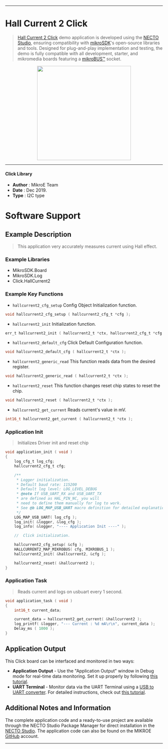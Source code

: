 
---
# Hall Current 2 Click

> [Hall Current 2 Click](https://www.mikroe.com/?pid_product=MIKROE-2987) demo application is developed using
the [NECTO Studio](https://www.mikroe.com/necto), ensuring compatibility with [mikroSDK](https://www.mikroe.com/mikrosdk)'s
open-source libraries and tools. Designed for plug-and-play implementation and testing, the demo is fully compatible with
all development, starter, and mikromedia boards featuring a [mikroBUS&trade;](https://www.mikroe.com/mikrobus) socket.

<p align="center">
  <img src="https://www.mikroe.com/?pid_product=MIKROE-2987&image=1" height=300px>
</p>

---

#### Click Library

- **Author**        : MikroE Team
- **Date**          : Dec 2019.
- **Type**          : I2C type

# Software Support

## Example Description

> This application very accurately measures current using Hall effect.

### Example Libraries

- MikroSDK.Board
- MikroSDK.Log
- Click.HallCurrent2

### Example Key Functions

- `hallcurrent2_cfg_setup` Config Object Initialization function. 
```c
void hallcurrent2_cfg_setup ( hallcurrent2_cfg_t *cfg );
``` 
 
- `hallcurrent2_init` Initialization function. 
```c
err_t hallcurrent2_init ( hallcurrent2_t *ctx, hallcurrent2_cfg_t *cfg );
```

- `hallcurrent2_default_cfg` Click Default Configuration function. 
```c
void hallcurrent2_default_cfg ( hallcurrent2_t *ctx );
```

- `hallcurrent2_generic_read` This function reads data from the desired register. 
```c
void hallcurrent2_generic_read ( hallcurrent2_t *ctx );
```
 
- `hallcurrent2_reset` This function changes reset chip states to reset the chip. 
```c
void hallcurrent2_reset ( hallcurrent2_t *ctx );
```

- `hallcurrent2_get_current` Reads current's value in mV. 
```c
int16_t hallcurrent2_get_current ( hallcurrent2_t *ctx );
```

### Application Init

> Initializes Driver init and reset chip

```c
void application_init ( void )
{
    log_cfg_t log_cfg;
    hallcurrent2_cfg_t cfg;

    /** 
     * Logger initialization.
     * Default baud rate: 115200
     * Default log level: LOG_LEVEL_DEBUG
     * @note If USB_UART_RX and USB_UART_TX 
     * are defined as HAL_PIN_NC, you will 
     * need to define them manually for log to work. 
     * See @b LOG_MAP_USB_UART macro definition for detailed explanation.
     */
    LOG_MAP_USB_UART( log_cfg );
    log_init( &logger, &log_cfg );
    log_info( &logger, "---- Application Init ----" );

    //  Click initialization.

    hallcurrent2_cfg_setup( &cfg );
    HALLCURRENT2_MAP_MIKROBUS( cfg, MIKROBUS_1 );
    hallcurrent2_init( &hallcurrent2, &cfg );

    hallcurrent2_reset( &hallcurrent2 );
}
```

### Application Task

> Reads current and logs on usbuart every 1 second.

```c
void application_task ( void )
{
    int16_t current_data;

    current_data = hallcurrent2_get_current( &hallcurrent2 );
    log_printf( &logger, "--- Current : %d mA\r\n", current_data );
    Delay_ms ( 1000 );
}
```

## Application Output

This Click board can be interfaced and monitored in two ways:
- **Application Output** - Use the "Application Output" window in Debug mode for real-time data monitoring.
Set it up properly by following [this tutorial](https://www.youtube.com/watch?v=ta5yyk1Woy4).
- **UART Terminal** - Monitor data via the UART Terminal using
a [USB to UART converter](https://www.mikroe.com/click/interface/usb?interface*=uart,uart). For detailed instructions,
check out [this tutorial](https://help.mikroe.com/necto/v2/Getting%20Started/Tools/UARTTerminalTool).

## Additional Notes and Information

The complete application code and a ready-to-use project are available through the NECTO Studio Package Manager for 
direct installation in the [NECTO Studio](https://www.mikroe.com/necto). The application code can also be found on
the MIKROE [GitHub](https://github.com/MikroElektronika/mikrosdk_click_v2) account.

---
